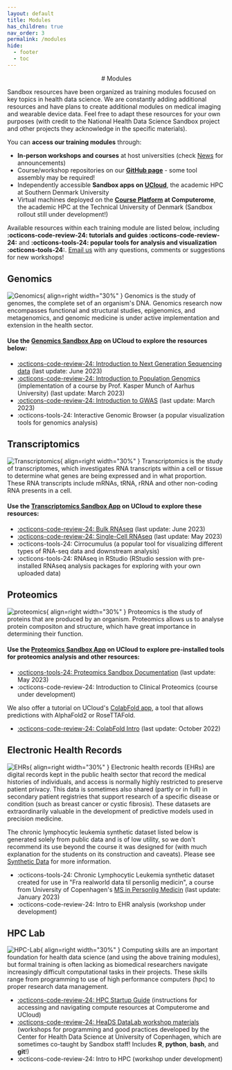 ```yaml
---
layout: default
title: Modules
has_children: true
nav_order: 3
permalink: /modules
hide:
  - footer
  - toc
---
```


<center>
# Modules
</center>

Sandbox resources have been organized as training modules focused on key topics in health data science. We are constantly adding additional resources and have plans to create additional modules on medical imaging and wearable device data. Feel free to adapt these resources for your own purposes (with credit to the National Health Data Science Sandbox project and other projects they acknowledge in the specific materials). 

You can **access our training modules** through:

+ **In-person workshops and courses** at host universities (check [News](https://hds-sandbox.github.io/news/) for announcements) 
+ Course/workshop repositories on our **[GitHub page](https://github.com/hds-sandbox)** - some tool assembly may be required! 
+ Independently accessible **Sandbox apps on [UCloud](https://cloud.sdu.dk)**, the academic HPC at Southern Denmark University
+ Virtual machines deployed on the **[Course Platform](https://www.computerome.dk/solutions/course-platform) at Computerome**, the academic HPC at the Technical University of Denmark (Sandbox rollout still under development!)

Available resources within each training module are listed below, including **:octicons-code-review-24: tutorials and guides :octicons-code-review-24:** and **:octicons-tools-24: popular tools for analysis and visualization :octicons-tools-24:**. [Email us](mailto:nhds_sandbox@sund.ku.dk) with any questions, comments or suggestions for new workshops!
 
## Genomics 
![Genomics](../assets/images/genomics2.png){ align=right width="30%" } Genomics is the study of genomes, the complete set of an organism's DNA. Genomics research now encompasses functional and structural studies, epigenomics, and metagenomics, and genomic medicine is under active implementation and extension in the health sector. 

#### Use the [Genomics Sandbox App](https://cloud.sdu.dk/app/jobs/create?app=genomics&version=2023.03.01) on UCloud to explore the resources below: 
 
+ [:octicons-code-review-24: Introduction to Next Generation Sequencing data](https://hds-sandbox.github.io/NGS_summer_course_Aarhus/) (last update: June 2023)
+ [:octicons-code-review-24: Introduction to Population Genomics](https://hds-sandbox.github.io/PopulationGenomicsCourse/) (implementation of a course by Prof. Kasper Munch of Aarhus University) (last update: March 2023)
+ [:octicons-code-review-24: Introduction to GWAS](https://hds-sandbox.github.io/GWAS_course/) (last update: March 2023)
+ :octicons-tools-24: Interactive Genomic Browser (a popular visualization tools for genomics analysis)
>

## Transcriptomics  
![Transcriptomics](../assets/images/transcriptomics.png){ align=right width="30%" } Transcriptomics is the study of transcriptomes, which investigates RNA transcripts within a cell or tissue to determine what genes are being expressed and in what proportion. These RNA transcripts include mRNAs, tRNA, rRNA and other non-coding RNA presents in a cell. 

#### Use the [Transcriptomics Sandbox App](https://cloud.sdu.dk/app/jobs/create?app=transcriptomics&version=2023.03) on UCloud to explore these resources:

+ [:octicons-code-review-24: Bulk RNAseq](https://hds-sandbox.github.io/bulk_RNAseq_course) (last update: June 2023) 
+ [:octicons-code-review-24: Single-Cell RNAseq](https://hds-sandbox.github.io/scRNASeq_course/) (last update: May 2023) 
+ :octicons-tools-24: Cirrocumulus (a popular tool for visualizing different types of RNA-seq data and downstream analysis)
+ :octicons-tools-24: RNAseq in RStudio (RStudio session with pre-installed RNAseq analysis packages for exploring with your own uploaded data)


## Proteomics   
![proteomics](../assets/images/proteomics.png){ align=right width="30%" }  Proteomics is the study of proteins that are produced by an organism. Proteomics allows us to analyse protein compositon and structure, which have great importance in determining their function.

#### Use the [Proteomics Sandbox App](https://cloud.sdu.dk/app/jobs/create?app=proteomics&version=Mar2023) on UCloud to explore pre-installed tools for proteomics analysis and other resources: 

+ [:octicons-tools-24: Proteomics Sandbox Documentation](https://hds-sandbox.github.io/proteomics-sandbox/index.html) (last update: May 2023)
+ :octicons-code-review-24: Introduction to Clinical Proteomics (course under development)

We also offer a tutorial on UCloud's [ColabFold app](https://cloud.sdu.dk/app/jobs/create?app=colabfold&version=1.5.2), a tool that allows predictions with AlphaFold2 or RoseTTAFold.

+ [:octicons-code-review-24: ColabFold Intro](https://hds-sandbox.github.io/proteomics-sandbox/colabfold.html) (last update: October 2022) 
 

## Electronic Health Records  
![EHRs](../assets/images/EHRs.png){ align=right width="30%" } Electronic health records (EHRs) are digital records kept in the public health sector that record the medical histories of individuals, and access is normally highly restricted to preserve patient privacy. This data is sometimes also shared (partly or in full) in secondary patient registries that support research of a specific disease or condition (such as breast cancer or cystic fibrosis). These datasets are extraordinarily valuable in the development of predictive models used in precision medicine.

The chronic lymphocytic leukemia synthetic dataset listed below is generated solely from public data and is of low utility, so we don't recommend its use beyond the course it was designed for (with much explanation for the students on its construction and caveats). Please see [Synthetic Data](https://hds-sandbox.github.io/syntheticdata/) for more information.

+ :octicons-tools-24: Chronic Lymphocytic Leukemia synthetic dataset created for use in "Fra realworld data til personlig medicin", a course from University of Copenhagen's [MS in Personlig Medicin](https://personligmedicin.ku.dk/) (last update: January 2023)
+ :octicons-code-review-24: Intro to EHR analysis (workshop under development) 
 
## HPC Lab  
![HPC-Lab](../assets/images/HPC.png){ align=right width="30%" } Computing skills are an important foundation for health data science (and using the above training modules), but formal training is often lacking as biomedical researchers navigate increasingly difficult computational tasks in their projects. These skills range from programming to use of high performance computers (hpc) to proper research data management.

+ [:octicons-code-review-24: HPC Startup Guide](https://hds-sandbox.github.io/access/index.html) (instructions for accessing and navigating compute resources at Computerome and UCloud)
+ [:octicons-code-review-24: HeaDS DataLab workshop materials](https://center-for-health-data-science.github.io/index.html) (workshops for programming and good practices developed by the Center for Health Data Science at University of Copenhagen, which are sometimes co-taught by Sandbox staff! Includes **R**, **python**, **bash**, and **git**!)
+ :octicons-code-review-24: Intro to HPC (workshop under development)

